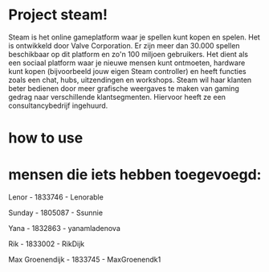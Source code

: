 # Project steam!
Steam is het online gameplatform waar je spellen kunt kopen en spelen. Het is ontwikkeld door Valve Corporation. Er zijn meer dan 30.000 spellen beschikbaar op dit platform en zo'n 100 miljoen gebruikers. Het dient als een sociaal platform waar je nieuwe mensen kunt ontmoeten, hardware kunt kopen (bijvoorbeeld jouw eigen Steam controller) en heeft functies zoals een chat, hubs, uitzendingen en workshops. Steam wil haar klanten beter bedienen door meer grafische weergaves te maken van gaming gedrag naar verschillende klantsegmenten. Hiervoor heeft ze een consultancybedrijf ingehuurd.

# how to use

# mensen die iets hebben toegevoegd:
Lenor - 1833746 - Lenorable

Sunday - 1805087  - Ssunnie

Yana - 1832863 - yanamladenova

Rik - 1833002 - RikDijk

Max Groenendijk - 1833745 - MaxGroenendk1
